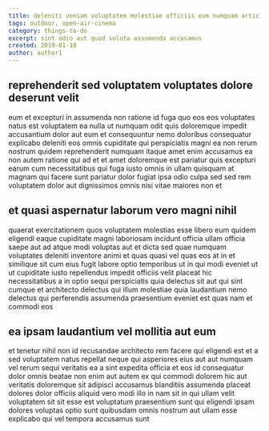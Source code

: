 ```yaml
---
title: deleniti veniam voluptatem molestiae officiis eum numquam article 6074
tags: outdoor, open-air-cinema
category: things-to-do
excerpt: sint odio aut quod soluta assumenda accusamus
created: 2019-01-10
author: author1
---
```


## reprehenderit sed voluptatem voluptates dolore deserunt velit

eum et excepturi in assumenda non ratione id fuga quo eos eos voluptates natus est voluptatem ea nulla ut numquam odit quis doloremque impedit accusantium dolor aut eum et consequuntur nemo doloribus consequatur explicabo deleniti eos omnis cupiditate qui perspiciatis magni ea non rerum nostrum quidem reprehenderit numquam itaque amet enim accusamus ea non autem ratione qui ad et et amet doloremque est pariatur quis excepturi earum cum necessitatibus qui fuga iusto omnis in ullam quisquam at magnam qui facere sunt pariatur dolor fugiat ipsa odio culpa sed sed rem voluptatem dolor aut dignissimos omnis nisi vitae maiores non et

## et quasi aspernatur laborum vero magni nihil

quaerat exercitationem quos voluptatem molestias esse libero eum quidem eligendi eaque cupiditate magni laboriosam incidunt officia ullam officia saepe aut ad atque modi voluptas aut et dicta sed quae numquam voluptates deleniti inventore animi et quas quasi vel quas eos at in et similique sit cum eius fugit labore optio temporibus ut in qui modi eveniet ut ut cupiditate iusto repellendus impedit officiis velit placeat hic necessitatibus a in optio sequi perspiciatis quia delectus sit aut qui sint cumque et architecto delectus qui illum molestiae quia laudantium nemo delectus qui perferendis assumenda praesentium eveniet est quas nam et commodi eos

## ea ipsam laudantium vel mollitia aut eum

et tenetur nihil non id recusandae architecto rem facere qui eligendi est et a sed voluptatem natus repellat neque qui asperiores eius aut aut numquam vel rerum sequi veritatis ea a sint expedita officia et eos id consequatur dolor omnis beatae non enim aut autem ex qui commodi dolorem hic aut veritatis doloremque sit adipisci accusamus blanditiis assumenda placeat dolores dolor officiis aliquid vero modi illo in nam sit in qui ullam velit voluptatem sit sit esse est voluptatum praesentium sunt qui eligendi ipsam dolores voluptas optio sunt quibusdam omnis nostrum aut ullam esse explicabo qui vel tempora accusamus sunt
